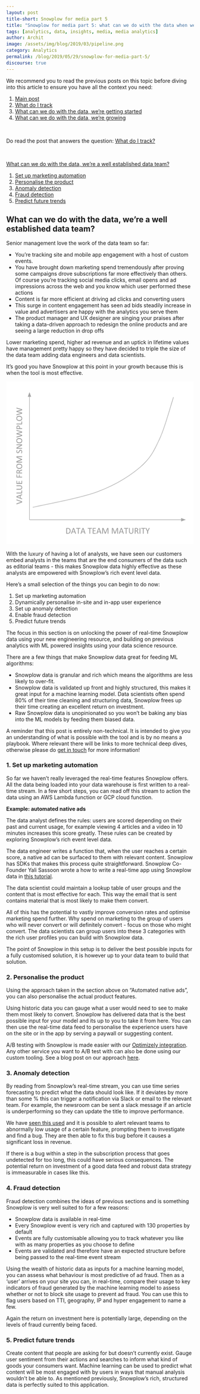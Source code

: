 ```yaml
---
layout: post
title-short: Snowplow for media part 5
title: "Snowplow for media part 5: what can we do with the data when we're well established?"
tags: [analytics, data, insights, media, media analytics]
author: Archit
image: /assets/img/blog/2019/03/pipeline.png
category: Analytics
permalink: /blog/2019/05/29/snowplow-for-media-part-5/
discourse: true
---
```


We recommend you to read the previous posts on this topic before diving into this article to ensure you have all the context you need:
1. [Main post](https://snowplowanalytics.com/blog/2019/05/29/snowplow-for-media-part-1/)
2. [What do I track](https://snowplowanalytics.com/blog/2019/05/29/snowplow-for-media-part-2/)
3. [What can we do with the data, we’re getting started](https://snowplowanalytics.com/blog/2019/05/29/snowplow-for-media-part-3/)
4. [What can we do with the data, we’re growing](https://snowplowanalytics.com/blog/2019/05/29/snowplow-for-media-part-4/)

<br>

Do read the post that answers the question: [What do I track?](https://snowplowanalytics.com/blog/2019/05/29/snowplow-for-media-part-2/)

<br>

[What can we do with the data, we’re a well established data team?](#what-can-we-do-with-the-data-were-a-well-established-data-team)
1. [Set up marketing automation](#1-set-up-marketing-automation)
2. [Personalise the product](#2-personalise-the-product)
3. [Anomaly detection](#3-anomaly-detection)
4. [Fraud detection](#4-fraud-detection)
5. [Predict future trends](#5-predict-future-trends)

## What can we do with the data, we’re a well established data team?

Senior management love the work of the data team so far:

- You’re tracking site and mobile app engagement with a host of custom events.
- You have brought down marketing spend tremendously after proving some campaigns drove subscriptions far more effectively than others. Of course you’re tracking social media clicks, email opens and ad impressions across the web and you know which user performed these actions
- Content is far more efficient at driving ad clicks and converting users
- This surge in content engagement has seen ad bids steadily increase in value and advertisers are happy with the analytics you serve them
- The product manager and UX designer are singing your praises after taking a data-driven approach to redesign the online products and are seeing a large reduction in drop offs

Lower marketing spend, higher ad revenue and an uptick in lifetime values have management pretty happy so they have decided to triple the size of the data team adding data engineers and data scientists.

It’s good you have Snowplow at this point in your growth because this is when the tool is most effective.

![Data team maturity][data-team-maturity]

With the luxury of having a lot of analysts, we have seen our customers embed analysts in the teams that are the end consumers of the data such as editorial teams - this makes Snowplow data highly effective as these analysts are empowered with Snowplow’s rich event level data.

Here’s a small selection of the things you can begin to do now:

1. Set up marketing automation
2. Dynamically personalise in-site and in-app user experience
3. Set up anomaly detection
4. Enable fraud detection
5. Predict future trends

The focus in this section is on unlocking the power of real-time Snowplow data using your new engineering resource, and building on previous analytics with ML powered insights using your data science resource.

There are a few things that make Snowplow data great for feeding ML algorithms:
- Snowplow data is granular and rich which means the algorithms are less likely to over-fit.
- Snowplow data is validated up front and highly structured, this makes it great input for a machine learning model. Data scientists often spend 80% of their time cleaning and structuring data, Snowplow frees up their time creating an excellent return on investment.
- Raw Snowplow data is unopinionated so you won’t be baking any bias into the ML models by feeding them biased data.

A reminder that this post is entirely non-technical. It is intended to give you an understanding of what is possible with the tool and is by no means a playbook. Where relevant there will be links to more technical deep dives, otherwise please do [get in touch](https://snowplowanalytics.com/request-demo/) for more information!

### 1. Set up marketing automation

So far we haven’t really leveraged the real-time features Snowplow offers. All the data being loaded into your data warehouse is first written to a real-time stream. In a few short steps, you can read off this stream to action the data using an AWS Lambda function or GCP cloud function.

**Example: automated native ads**

The data analyst defines the rules: users are scored depending on their past and current usage, for example viewing 4 articles and a video in 10 minutes increases this score greatly. These rules can be created by exploring Snowplow’s rich event level data.

The data engineer writes a function that, when the user reaches a certain score, a native ad can be surfaced to them with relevant content. Snowplow has SDKs that makes this process quite straightforward. Snowplow Co-Founder Yali Sassoon wrote a how to write a real-time app using Snowplow data in [this tutorial](https://discourse.snowplowanalytics.com/t/real-time-reporting-using-aws-lambda-and-dynamodb-a-tutorial-to-compute-the-number-of-players-in-a-game-level-on-the-snowplow-event-stream-1-2/1008).

The data scientist could maintain a lookup table of user groups and the content that is most effective for each. This way the email that is sent contains material that is most likely to make them convert.

All of this has the potential to vastly improve conversion rates and optimise marketing spend further. Why spend on marketing to the group of users who will never convert or will definitely convert - focus on those who might convert. The data scientists can group users into these 3 categories with the rich user profiles you can build with Snowplow data.

The point of Snowplow in this setup is to deliver the best possible inputs for a fully customised solution, it is however up to your data team to build that solution.

### 2. Personalise the product

Using the approach taken in the section above on “Automated native ads”, you can also personalise the actual product features.

Using historic data you can gauge what a user would need to see to make them most likely to convert. Snowplow has delivered data that is the best possible input for your model and its up to you to take it from here. You can then use the real-time data feed to personalise the experience users have on the site or in the app by serving a paywall or suggesting content.

A/B testing with Snowplow is made easier with our [Optimizely integration](https://snowplowanalytics.com/blog/2016/03/03/snowplow-javascript-tracker-2.6.0-released-with-optimizely-and-augur-integration/#optimizely-integration). Any other service you want to A/B test with can also be done using our custom tooling. See a blog post on our approach [here](https://snowplowanalytics.com/blog/2018/05/25/improving-ab-testing-with-event-data-modeling/).

### 3. Anomaly detection

By reading from Snowplow’s real-time stream, you can use time series forecasting to predict what the data should look like. If it deviates by more than some % this can trigger a notification via Slack or email to the relevant team. For example, the newsroom can be sent a slack message if an article is underperforming so they can update the title to improve performance.

We have [seen this used](https://www.youtube.com/watch?v=Fv8rjhUeAr4) and it is possible to alert relevant teams to abnormally low usage of a certain feature, prompting them to investigate and find a bug. They are then able to fix this bug before it causes a significant loss in revenue.

If there is a bug within a step in the subscription process that goes undetected for too long, this could have serious consequences. The potential return on investment of a good data feed and robust data strategy is immeasurable in cases like this.

### 4. Fraud detection

Fraud detection combines the ideas of previous sections and is something Snowplow is very well suited to for a few reasons:

- Snowplow data is available in real-time
- Every Snowplow event is very rich and captured with 130 properties by default
- Events are fully customisable allowing you to track whatever you like with as many properties as you choose to define
- Events are validated and therefore have an expected structure before being passed to the real-time event stream

Using the wealth of historic data as inputs for a machine learning model, you can assess what behaviour is most predictive of ad fraud. Then as a ‘user’ arrives on your site you can, in real-time, compare their usage to key indicators of fraud generated by the machine learning model to assess whether or not to block site usage to prevent ad fraud. You can use this to flag users based on TTI, geography, IP and hyper engagement to name a few.

Again the return on investment here is potentially large, depending on the levels of fraud currently being faced.

### 5. Predict future trends

Create content that people are asking for but doesn’t currently exist. Gauge user sentiment from their actions and searches to inform what kind of goods your consumers want. Machine learning can be used to predict what content will be most engaged with by users in ways that manual analysis wouldn’t be able to. As mentioned previously, Snowplow’s rich, structured data is perfectly suited to this application.

[data-team-maturity]: /assets/img/blog/2019/05/data-team-maturity.png
